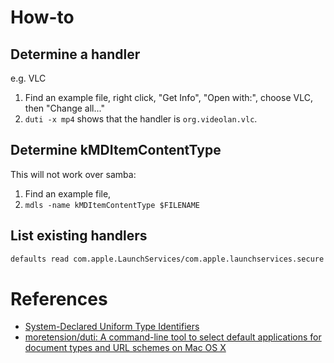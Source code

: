 # How-to

## Determine a handler

e.g. VLC

1. Find an example file, right click, "Get Info", "Open with:", choose VLC, then "Change all..."
2. `duti -x mp4` shows that the handler is `org.videolan.vlc`.

## Determine kMDItemContentType

This will not work over samba:

1. Find an example file,
2. `mdls -name kMDItemContentType $FILENAME`

## List existing handlers

```bash
defaults read com.apple.LaunchServices/com.apple.launchservices.secure LSHandlers
```

# References

- [System-Declared Uniform Type Identifiers](https://developer.apple.com/library/archive/documentation/Miscellaneous/Reference/UTIRef/Articles/System-DeclaredUniformTypeIdentifiers.html#//apple_ref/doc/uid/TP40009259-SW1)
- [moretension/duti: A command-line tool to select default applications for document types and URL schemes on Mac OS X](https://github.com/moretension/duti)
